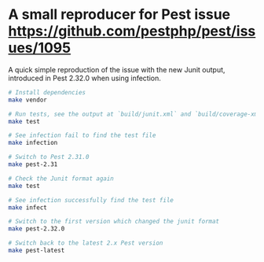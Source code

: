 # A small reproducer for Pest issue https://github.com/pestphp/pest/issues/1095

A quick simple reproduction of the issue with the new Junit output, introduced in Pest 2.32.0 when using infection.

```bash
# Install dependencies
make vendor 

# Run tests, see the output at `build/junit.xml` and `build/coverage-xml
make test

# See infection fail to find the test file
make infection

# Switch to Pest 2.31.0
make pest-2.31

# Check the Junit format again
make test

# See infection successfully find the test file
make infect

# Switch to the first version which changed the junit format
make pest-2.32.0

# Switch back to the latest 2.x Pest version
make pest-latest
```
